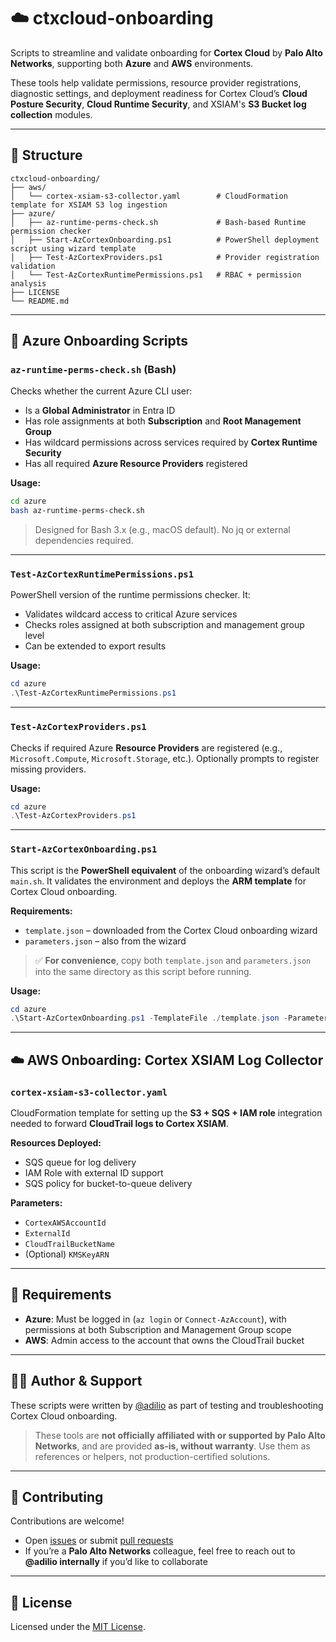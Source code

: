 # ☁️ ctxcloud-onboarding

Scripts to streamline and validate onboarding for **Cortex Cloud** by **Palo Alto Networks**, supporting both **Azure** and **AWS** environments.

These tools help validate permissions, resource provider registrations, diagnostic settings, and deployment readiness for Cortex Cloud’s **Cloud Posture Security**, **Cloud Runtime Security**, and XSIAM's **S3 Bucket log collection** modules.

---

## 📁 Structure

```
ctxcloud-onboarding/
├── aws/
│   └── cortex-xsiam-s3-collector.yaml        # CloudFormation template for XSIAM S3 log ingestion
├── azure/
│   ├── az-runtime-perms-check.sh             # Bash-based Runtime permission checker
│   ├── Start-AzCortexOnboarding.ps1          # PowerShell deployment script using wizard template
│   ├── Test-AzCortexProviders.ps1            # Provider registration validation
│   └── Test-AzCortexRuntimePermissions.ps1   # RBAC + permission analysis
├── LICENSE
└── README.md
```

---

## 🧪 Azure Onboarding Scripts

### `az-runtime-perms-check.sh` (Bash)

Checks whether the current Azure CLI user:

* Is a **Global Administrator** in Entra ID
* Has role assignments at both **Subscription** and **Root Management Group**
* Has wildcard permissions across services required by **Cortex Runtime Security**
* Has all required **Azure Resource Providers** registered

**Usage:**

```bash
cd azure
bash az-runtime-perms-check.sh
```

> Designed for Bash 3.x (e.g., macOS default). No jq or external dependencies required.

---

### `Test-AzCortexRuntimePermissions.ps1`

PowerShell version of the runtime permissions checker. It:

* Validates wildcard access to critical Azure services
* Checks roles assigned at both subscription and management group level
* Can be extended to export results

**Usage:**

```powershell
cd azure
.\Test-AzCortexRuntimePermissions.ps1
```

---

### `Test-AzCortexProviders.ps1`

Checks if required Azure **Resource Providers** are registered (e.g., `Microsoft.Compute`, `Microsoft.Storage`, etc.). Optionally prompts to register missing providers.

**Usage:**

```powershell
cd azure
.\Test-AzCortexProviders.ps1
```

---

### `Start-AzCortexOnboarding.ps1`

This script is the **PowerShell equivalent** of the onboarding wizard’s default `main.sh`. It validates the environment and deploys the **ARM template** for Cortex Cloud onboarding.

**Requirements:**

* `template.json` – downloaded from the Cortex Cloud onboarding wizard
* `parameters.json` – also from the wizard

> ✅ **For convenience**, copy both `template.json` and `parameters.json` into the same directory as this script before running.

**Usage:**

```powershell
cd azure
.\Start-AzCortexOnboarding.ps1 -TemplateFile ./template.json -ParametersFile ./parameters.json
```

---

## ☁️ AWS Onboarding: Cortex XSIAM Log Collector

### `cortex-xsiam-s3-collector.yaml`

CloudFormation template for setting up the **S3 + SQS + IAM role** integration needed to forward **CloudTrail logs to Cortex XSIAM**.

**Resources Deployed:**

* SQS queue for log delivery
* IAM Role with external ID support
* SQS policy for bucket-to-queue delivery

**Parameters:**

* `CortexAWSAccountId`
* `ExternalId`
* `CloudTrailBucketName`
* (Optional) `KMSKeyARN`

---

## 🔐 Requirements

* **Azure**: Must be logged in (`az login` or `Connect-AzAccount`), with permissions at both Subscription and Management Group scope
* **AWS**: Admin access to the account that owns the CloudTrail bucket

---

## 🙋‍♂️ Author & Support

These scripts were written by [@adilio](https://github.com/adilio) as part of testing and troubleshooting Cortex Cloud onboarding.

> These tools are **not officially affiliated with or supported by Palo Alto Networks**, and are provided **as-is, without warranty**. Use them as references or helpers, not production-certified solutions.

---

## 🤝 Contributing

Contributions are welcome!

* Open [issues](https://github.com/ctxcloud-field/ctxcloud-onboarding/issues) or submit [pull requests](https://github.com/ctxcloud-field/ctxcloud-onboarding/pulls)
* If you’re a **Palo Alto Networks** colleague, feel free to reach out to **@adilio internally** if you’d like to collaborate

---

## 📄 License

Licensed under the [MIT License](./LICENSE).
